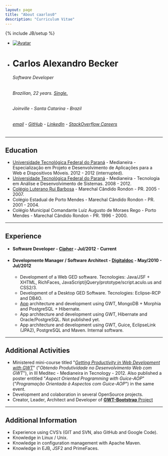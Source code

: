 ```yaml
---
layout: page
title: "About caarlos0"
description: "Curriculum Vitae"
---
```

{% include JB/setup %}



<ul class="thumbnails">
  <li class="span2">
    <a href="http://www.gravatar.com/avatar/ee2df2ff14a3bfdd3fd5c0611160c103?rating=PG&amp;size=1000" class="thumbnail" rel="tooltip" title="nope, I don't have a better photo :(">
      <img src="http://www.gravatar.com/avatar/ee2df2ff14a3bfdd3fd5c0611160c103?rating=PG&amp;size=200" alt="Avatar">
    </a>
  </li>
  <li class="span7">
    <h1>Carlos Alexandro Becker</h1>
    <h6>Software Developer</h6>
    <h6>Brazilian, 22 years. <a href="#" rel="tooltip" title="until 1/set :D @carinemeyer &hearts;">Single.</a></h6>
    <h6>Joinville - Santa Catarina - Brazil</h6>
    <h6>
			<a rel="tooltip" title="mail me :)" href="mailto:caarlos0@gmail.com">email</a>  -  
			<a href="http://github.com/caarlos0" rel="tooltip" title="see my github profile :)">GitHub</a> - 
			<a href="http://br.linkedin.com/in/caarlos0" rel="tooltip" title="see my linkedin profile :)">LinkedIn</a> - 
			<a href="http://careers.stackoverflow.com/caarlos0" rel="tooltip" title="see my stackoverflow careers profile :)">StackOverflow Careers</a>
		</h6>
  </li>
</ul>

___

## Education

* [Universidade Tecnológica Federal do Paraná](http://www.utfpr.edu.br/) - Medianeira - Especialização em Projeto e Desenvolvimento de Aplicações para a Web e Dispositivos Móveis.  2012 - 2012 (interrupted).
* [Universidade Tecnológica Federal do Paraná](http://www.utfpr.edu.br/) - Medianeira - Tecnologia em Análise e Desenvolvimento de Sistemas. 2008 - 2012.
* [Colégio Luterano Rui Barbosa](http://www.colegioruibarbosa.com.br/) - Marechal Cândido Rondon - PR. 2005 - 2007.
* Colégio Estadual de Porto Mendes - Marechal Cândido Rondon - PR. 2001 - 2004.
* Colégio Municipal Comandante Luíz Augusto de Moraes Rego - Porto Mendes - Marechal Cândido Rondon - PR. 1996 - 2000.

___

## Experience


* #### Software Developer - [Cipher](http://www.ciphersec.com.br) - Jul/2012 - Current

* #### Developmente Manager / Software Architect - [Digitaldoc](http://www.digitaldoc.com.br) - May/2010 - Jul/2012   
	* Development of a Web GED software. Tecnologies: Java/JSF + XHTML, RichFaces, JavaScript/jQuery/prototype/script.aculo.us and CSS2/3.
	* Development of a Desktop GED Software. Tecnologies: Eclipse-RCP and DB4O.
	* [App](http://www.publicacoesmunicipais.com.br) architecture and development using GWT,  MongoDB + Morphia and PostgreSQL + Hibernate.
	* App architecture and development using GWT, Hibernate and Oracle/PostgreSQL. Not published yet.
	* App architecture and development using GWT, Guice, EclipseLink (JPA2), PostgreSQL and Maven. Internal software.

___

## Additional Activities

* Ministered mini-course titled "[*Getting Productivity in Web Development with GWT*](https://speakerdeck.com/u/caarlos0/p/produtividade-no-desenvolvimento-web-com-gwt "See the slides of this presentation")" ("*Obtendo Produtividade no Desenvolvimento Web com GWT*"), in III Meditec - Medianeira in Tecnology - 2012. Also published a poster entitled "*Aspect Oriented Programming with Guice-AOP*" ("*Programação Orientada à Aspectos com Guice-AOP*") in the same event.
* Development and colaboration in several OpenSource projects.
* Creator, Leader, Architect and Developer of [**GWT-Bootstrap** Project](http://gwtbootstrap.github.com/ "Using Twitter's interface library with Google Web Toolkit.")

___

## Additional Information
* Experience using CVS’s (GIT and SVN, also GitHub and Google Code).
* Knowledge in Linux / Unix.
* Knowledge in configuration management with Apache Maven.
* Knowledge in EJB, JSF2 and PrimeFaces.


